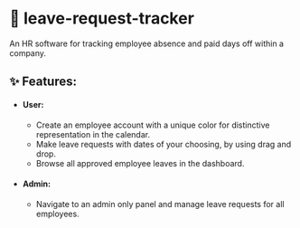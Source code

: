 # 📅 leave-request-tracker
An HR software for tracking employee absence and paid days off within a company.
## ✨ Features:
- #### User:
  - Create an employee account with a unique color for distinctive representation in the calendar.
  - Make leave requests with dates of your choosing, by using drag and drop.
  - Browse all approved employee leaves in the dashboard.
- #### Admin:
  - Navigate to an admin only panel and manage leave requests for all employees.
